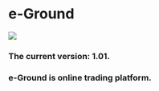 # e-Ground
<a href="https://codeclimate.com/github/steppbol/e-ground/maintainability"><img src="https://api.codeclimate.com/v1/badges/922e784f78835450622a/maintainability" /></a>
### The current version: 1.01. 
### e-Ground is online trading platform. 
